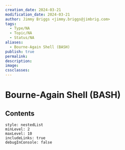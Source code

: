 ```yaml
---
creation_date: 2024-03-21
modification_date: 2024-03-21
author: Jimmy Briggs <jimmy.briggs@jimbrig.com>
tags:
  - Type/NA
  - Topic/NA
  - Status/NA
aliases:
  - Bourne-Again Shell (BASH)
publish: true
permalink:
description:
image:
cssclasses:
---
```



# Bourne-Again Shell (BASH)

## Contents

```table-of-contents
style: nestedList
minLevel: 2
maxLevel: 10
includeLinks: true
debugInConsole: false
```
